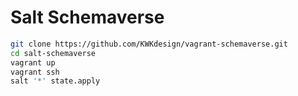 # Salt Schemaverse

```bash
git clone https://github.com/KWKdesign/vagrant-schemaverse.git
cd salt-schemaverse
vagrant up
vagrant ssh
salt '*' state.apply
```
